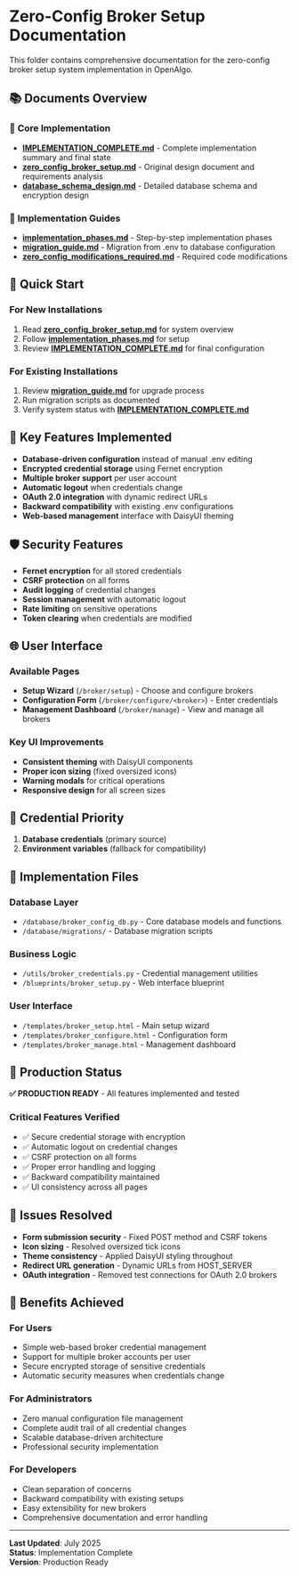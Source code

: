 # Zero-Config Broker Setup Documentation

This folder contains comprehensive documentation for the zero-config broker setup system implementation in OpenAlgo.

## 📚 Documents Overview

### 🎯 **Core Implementation**
- **[IMPLEMENTATION_COMPLETE.md](./IMPLEMENTATION_COMPLETE.md)** - Complete implementation summary and final state
- **[zero_config_broker_setup.md](./zero_config_broker_setup.md)** - Original design document and requirements analysis
- **[database_schema_design.md](./database_schema_design.md)** - Detailed database schema and encryption design

### 🔧 **Implementation Guides**
- **[implementation_phases.md](./implementation_phases.md)** - Step-by-step implementation phases
- **[migration_guide.md](./migration_guide.md)** - Migration from .env to database configuration
- **[zero_config_modifications_required.md](./zero_config_modifications_required.md)** - Required code modifications

## 🎯 Quick Start

### For New Installations
1. Read **[zero_config_broker_setup.md](./zero_config_broker_setup.md)** for system overview
2. Follow **[implementation_phases.md](./implementation_phases.md)** for setup
3. Review **[IMPLEMENTATION_COMPLETE.md](./IMPLEMENTATION_COMPLETE.md)** for final configuration

### For Existing Installations
1. Review **[migration_guide.md](./migration_guide.md)** for upgrade process
2. Run migration scripts as documented
3. Verify system status with **[IMPLEMENTATION_COMPLETE.md](./IMPLEMENTATION_COMPLETE.md)**

## 🔐 Key Features Implemented

- **Database-driven configuration** instead of manual .env editing
- **Encrypted credential storage** using Fernet encryption
- **Multiple broker support** per user account
- **Automatic logout** when credentials change
- **OAuth 2.0 integration** with dynamic redirect URLs
- **Backward compatibility** with existing .env configurations
- **Web-based management** interface with DaisyUI theming

## 🛡️ Security Features

- **Fernet encryption** for all stored credentials
- **CSRF protection** on all forms
- **Audit logging** of credential changes
- **Session management** with automatic logout
- **Rate limiting** on sensitive operations
- **Token clearing** when credentials are modified

## 🌐 User Interface

### Available Pages
- **Setup Wizard** (`/broker/setup`) - Choose and configure brokers
- **Configuration Form** (`/broker/configure/<broker>`) - Enter credentials
- **Management Dashboard** (`/broker/manage`) - View and manage all brokers

### Key UI Improvements
- **Consistent theming** with DaisyUI components
- **Proper icon sizing** (fixed oversized icons)
- **Warning modals** for critical operations
- **Responsive design** for all screen sizes

## 🔄 Credential Priority

1. **Database credentials** (primary source)
2. **Environment variables** (fallback for compatibility)

## 📁 Implementation Files

### Database Layer
- `/database/broker_config_db.py` - Core database models and functions
- `/database/migrations/` - Database migration scripts

### Business Logic
- `/utils/broker_credentials.py` - Credential management utilities
- `/blueprints/broker_setup.py` - Web interface blueprint

### User Interface
- `/templates/broker_setup.html` - Main setup wizard
- `/templates/broker_configure.html` - Configuration form
- `/templates/broker_manage.html` - Management dashboard

## 🚀 Production Status

**✅ PRODUCTION READY** - All features implemented and tested

### Critical Features Verified
- ✅ Secure credential storage with encryption
- ✅ Automatic logout on credential changes
- ✅ CSRF protection on all forms
- ✅ Proper error handling and logging
- ✅ Backward compatibility maintained
- ✅ UI consistency across all pages

## 🐛 Issues Resolved

- **Form submission security** - Fixed POST method and CSRF tokens
- **Icon sizing** - Resolved oversized tick icons
- **Theme consistency** - Applied DaisyUI styling throughout
- **Redirect URL generation** - Dynamic URLs from HOST_SERVER
- **OAuth integration** - Removed test connections for OAuth 2.0 brokers

## 🎉 Benefits Achieved

### For Users
- Simple web-based broker credential management
- Support for multiple broker accounts per user
- Secure encrypted storage of sensitive credentials
- Automatic security measures when credentials change

### For Administrators
- Zero manual configuration file management
- Complete audit trail of all credential changes
- Scalable database-driven architecture
- Professional security implementation

### For Developers
- Clean separation of concerns
- Backward compatibility with existing setups
- Easy extensibility for new brokers
- Comprehensive documentation and error handling

---

**Last Updated**: July 2025  
**Status**: Implementation Complete  
**Version**: Production Ready